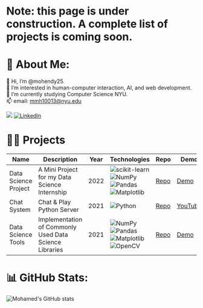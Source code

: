 # Note: this page is under construction. A complete list of projects is coming soon.
# 💫 About Me:
👋  Hi, I’m @mohendy25.  <br>👀  I’m interested in human-computer interaction, AI, and web development. <br>🌱 I’m currently studying Computer Science NYU.<br>📫 email: mmh10013@nyu.edu

![](https://komarev.com/ghpvc/?username=mohendy25) [![LinkedIn](https://img.shields.io/badge/LinkedIn-%230077B5.svg?logo=linkedin&logoColor=white)](https://www.linkedin.com/in/mhendy25/)


# 👨‍💻 Projects
|Name|Description|Year|Technologies|Repo|Demo|
|----|----|----|----|----|---|
|Data Science Project|A Mini Project for my Data Science Internship|2022|![scikit-learn](https://img.shields.io/badge/scikit--learn-%23F7931E.svg?style=for-the-badge&logo=scikit-learn&logoColor=white)![NumPy](https://img.shields.io/badge/numpy-%23013243.svg?style=for-the-badge&logo=numpy&logoColor=white)![Pandas](https://img.shields.io/badge/pandas-%23150458.svg?style=for-the-badge&logo=pandas&logoColor=white)![Matplotlib](https://img.shields.io/badge/Matplotlib-%23ffffff.svg?style=for-the-badge&logo=Matplotlib&logoColor=black)|[Repo](https://github.com/mhendy25/Data-Science-Internship-/blob/main/Internship%20Project.ipynb)|[Demo](https://github.com/mhendy25/Data-Science-Internship-/blob/main/Internship%20Project.ipynb)
|Chat System|Chat & Play Python Server|2021|![Python](https://img.shields.io/badge/python-3670A0?style=for-the-badge&logo=python&logoColor=ffdd54)|[Repo](https://github.com/mhendy25/NYU_Chat_System)|[YouTube](https://www.youtube.com/watch?v=742NADpVGYY)
|Data Science Tools|Implementation of Commonly Used Data Science Libraries|2021|![NumPy](https://img.shields.io/badge/numpy-%23013243.svg?style=for-the-badge&logo=numpy&logoColor=white)![Pandas](https://img.shields.io/badge/pandas-%23150458.svg?style=for-the-badge&logo=pandas&logoColor=white)![Matplotlib](https://img.shields.io/badge/Matplotlib-%23ffffff.svg?style=for-the-badge&logo=Matplotlib&logoColor=black)![OpenCV](https://img.shields.io/badge/opencv-%23white.svg?style=for-the-badge&logo=opencv&logoColor=white)|[Repo](https://github.com/mhendy25/AI-Projects/tree/main)|[Demo](https://github.com/mhendy25/AI-Projects/tree/main)



# 📊 GitHub Stats:
![Mohamed's GitHub stats](https://github-readme-stats.vercel.app/api?username=mhendy25&show_icons=true&theme=tokyonight)


